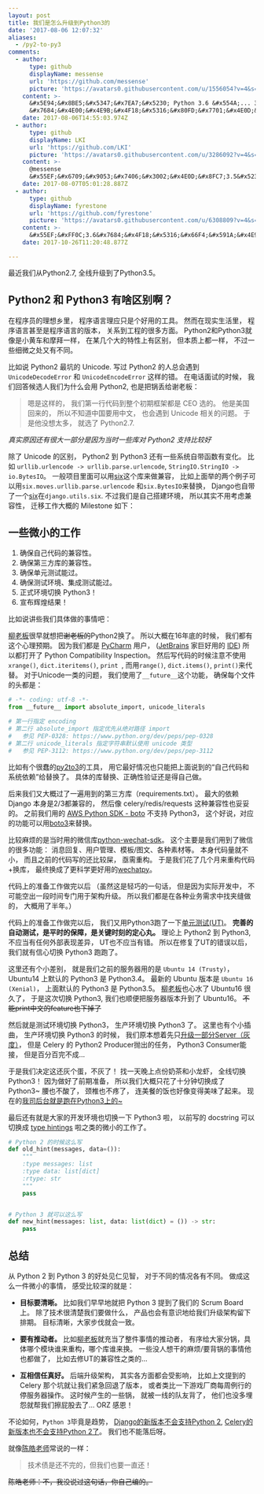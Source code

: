 ```yaml
---
layout: post
title: 我们是怎么升级到Python3的
date: '2017-08-06 12:07:32'
aliases:
  - /py2-to-py3
comments:
  - author:
      type: github
      displayName: messense
      url: 'https://github.com/messense'
      picture: 'https://avatars0.githubusercontent.com/u/1556054?v=4&s=73'
    content: >-
      &#x5E94;&#x8BE5;&#x5347;&#x7EA7;&#x5230; Python 3.6 &#x554A;... 3.6
      &#x7684;&#x4E00;&#x4E9B;&#x4F18;&#x5316;&#x80FD;&#x7701;&#x4E0D;&#x5C11;&#x5185;&#x5B58;&#x3002;
    date: 2017-08-06T14:55:03.974Z
  - author:
      type: github
      displayName: LKI
      url: 'https://github.com/LKI'
      picture: 'https://avatars0.githubusercontent.com/u/3286092?v=4&s=73'
    content: >-
      @messense
      &#x55EF;&#x6709;&#x9053;&#x7406;&#x3002;&#x4E0D;&#x8FC7;3.5&#x5230;3.6&#x7684;gap&#xFF0C;&#x6BD4;2.7&#x5230;3.5&#x7684;gap&#x5C0F;&#x5F88;&#x591A;&#xFF0C;&#x8FD9;&#x4E2A;&#x597D;&#x5347;&#x3002;
    date: 2017-08-07T05:01:28.887Z
  - author:
      type: github
      displayName: fyrestone
      url: 'https://github.com/fyrestone'
      picture: 'https://avatars0.githubusercontent.com/u/6308809?v=4&s=73'
    content: >-
      &#x55EF;&#xFF0C;3.6&#x7684;&#x4F18;&#x5316;&#x66F4;&#x591A;&#x4E9B;&#x3002;&#x3002;
    date: 2017-10-26T11:20:48.877Z

---
```


最近我们从Python2.7,
全线升级到了Python3.5。

<!--MORE-->

## Python2 和 Python3 有啥区别啊？

在程序员的理想乡里，
程序语言理应只是个好用的工具。
然而在现实生活里，
程序语言甚至是程序语言的版本，
关系到工程的很多方面。
Python2和Python3就像是小黄车和摩拜一样，
在某几个大的特性上有区别，
但本质上都一样，
不过一些细微之处又有不同。

比如说 Python2 最坑的 Unicode.
写过 Python2 的人总会遇到 `UnicodeDecodeError` 和 `UnicodeEncodeError` 这样的错。
在电话面试的时候，
我们回答候选人我们为什么会用 Python2,
也是把锅丢给谢老板：

> 嗯是这样的，
> 我们第一行代码到整个初期框架都是 CEO 选的。
> 他是美国回来的，
> 所以不知道中国要用中文，
> 也会遇到 Unicode 相关的问题。
> 于是他没想太多，
> 就选了 Python2.7.

_真实原因还有很大一部分是因为当时一些库对 Python2 支持比较好_

除了 Unicode 的区别，
Python2 到 Python3 还有一些系统自带函数有变化。
比如 `urllib.urlencode -> urllib.parse.urlencode`,
`StringIO.StringIO -> io.BytesIO`。
一般项目里面可以用[six][six]这个库来做兼容，
比如上面举的两个例子可以用`six.moves.urllib.parse.urlencode`
和`six.BytesIO`来替换，
Django也自带了一个[six][six]在`django.utils.six`.
不过我们是自己搭建环境，
所以其实不用考虑兼容性，
迁移工作大概的 Milestone 如下：

## 一些微小的工作

1. 确保自己代码的兼容性。
2. 确保第三方库的兼容性。
3. 确保单元测试能过。
4. 确保测试环境、集成测试能过。
5. 正式环境切换 Python3！
6. 宣布辉煌结果！

比如说讲些我们具体做的事情吧：

[柳老板][ldsink]很早就想把~~谢老板的~~Python2换了。
所以大概在16年底的时候，
我们都有这个心理预期。
因为我们都是 [PyCharm][pycharm] 用户，
([JetBrains][pycharm] 家巨好用的 [IDE][ide])
所以都打开了 Python Compatibility Inspection。
然后写代码的时候注意不使用`xrange()`, `dict.iteritems()`, `print `,
而用`range()`, `dict.items()`, `print()`来代替。
对于Unicode一类的问题，
我们使用了`__future__`这个功能，
确保每个文件的头都是：

```python
# -*- coding: utf-8 -*-
from __future__ import absolute_import, unicode_literals

# 第一行指定 encoding
# 第二行 absolute_import 指定优先从绝对路径 import
#   参见 PEP-0328: https://www.python.org/dev/peps/pep-0328
# 第二行 unicode_literals 指定字符串默认使用 unicode 类型
#   参见 PEP-3112: https://www.python.org/dev/peps/pep-3112
```

比如有个很蠢的[py2to3][py2to3]的工具，
用它最好情况也只能把上面说到的“自己代码和系统依赖”给替换了。
具体的库替换、正确性验证还是得自己做。

后来我们又大概过了一遍用到的第三方库（requirements.txt）。
最大的依赖 Django 本身是2/3都兼容的，
然后像 celery/redis/requests 这种兼容性也妥妥的。
之前我们用的 [AWS Python SDK - boto][boto] 不支持 Python3，
这个好说，对应的功能可以用[boto3][boto3]来替换。

比较麻烦的是当时用的微信库[python-wechat-sdk][pws]。
这个主要是我们用到了微信的很多功能：
消息回复、用户管理、模板/图文、各种素材等。
本身代码量就不小，
而且之前的代码写的还比较屎，
亟需重构。
于是我们花了几个月来重构代码+换库，
最终换成了更科学更好用的[wechatpy][wechatpy]。

代码上的准备工作做完以后
（虽然这是轻巧的一句话，
但是因为实际开发中，
不可能空出一段时间专门用于架构升级。
所以我们都是在各种业务需求中找夹缝做的，
大概用了半年。）

代码上的准备工作做完以后，
我们又用Python3跑了一下[单元测试(UT)][ut]。
**完善的自动测试，是平时的保障，是关键时刻的定心丸。**
理论上 Python2 到 Python3,
不应当有任何外部表现差异，
UT也不应当有错。
所以在修复了UT的错误以后，
我们就有信心切换 Python3 跑跑了。

这里还有个小差别，
就是我们之前的服务器用的是 `Ubuntu 14 (Trusty)`，
Ubuntu14 上默认的 Python3 是 Python3.4。
最新的 Ubuntu 版本是 `Ubuntu 16 (Xenial)`，
上面默认的 Python3 是 Python3.5。
[柳老板][ldsink]也心水了 Ubuntu16 很久了，
于是这次切换 Python3,
我们也顺便把服务器版本升到了 Ubuntu16。
~~不能print中文的feature也下掉了~~

然后就是测试环境切换 Python3，
生产环境切换 Python3 了。
这里也有个小插曲，
生产环境切换 Python3 的时候，
我们原本想着先只[升级一部分Server（灰度）][abtest]，
但是 Celery 的 Python2 Producer抛出的任务，
Python3 Consumer能接，
但是百分百完不成…

于是我们决定这还灰个蛋，不灰了！
找一天晚上点份奶茶和小龙虾，
全线切换Python3！
因为做好了前期准备，
所以我们大概只花了十分钟切换成了Python3~
腰也不酸了，
颈椎也不疼了，
连美餐的饭也好像变得美味了起来。
现在的[我司后台就是跑在Python3上的~][zaihui]

最后还有就是大家的开发环境也切换一下 Python3 啦，
以前写的 docstring 可以切换成 [type hintings][type] 啦之类的微小的工作了。

```python
# Python 2 的时候这么写
def old_hint(messages, data=()):
    """
    :type messages: list
    :type data: list[dict]
    :rtype: str
    """
    pass


# Python 3 就可以这么写
def new_hint(messages: list, data: list(dict) = ()) -> str:
    pass
```

## 总结

从 Python 2 到 Python 3 的好处见仁见智，
对于不同的情况各有不同。
做成这么一件微小的事情，
感受比较深的就是：

* **目标要清晰。**
比如我们早早地就把 Python 3 提到了我们的 Scrum Board 上。
除了技术很清楚我们要做什么，
产品也会有意识地给我们升级架构留下排期。
目标清晰，大家步伐就会一致。

* **要有推动者。**
比如[柳老板][ldsink]就充当了整件事情的推动者，
有序给大家分锅，具体哪个模块谁来重构，哪个库谁来换。
一些没人想干的麻烦/要背锅的事情他也都做了，
比如去修UT的兼容性之类的…

* **互相信任真好。**
后端升级架构，
其实各方面都会受影响，
比如上文提到的 Celery 那个坑就让我们紧急回退了版本，
或者类比一下游戏厂商每周例行的停服务器操作。
这时候产生的一些锅，
就被一线的队友背了，
他们也没多埋怨就帮我们擦屁股去了…
ORZ 感恩！

不论如何，`Python 3`毕竟是趋势，
[Django的新版本不会支持Python 2][django-python-2],
[Celery的新版本也不会支持Python 2了][celery-python-2]。
我们也不能落后呀。

就像[陈皓老师][haoel]常说的一样：

> 技术债是还不完的，但我们也要一直还！

~~陈皓老师：不，我没说过这句话，你自己编的。~~

[ldsink]: https://ldsink.com/
[six]: https://pypi.python.org/pypi/six
[pws]: https://github.com/doraemonext/wechat-python-sdk
[wechatpy]: https://github.com/jxtech/wechatpy
[pycharm]: https://www.jetbrains.com/pycharm/
[ide]: [https://en.wikipedia.org/wiki/Integrated_development_environment]
[py2to3]: https://docs.python.org/3/library/2to3.html
[boto]: http://boto.cloudhackers.com/en/latest/
[boto3]: https://boto3.readthedocs.io/en/latest/
[ut]: https://en.wikipedia.org/wiki/Unit_testing
[abtest]: https://en.wikipedia.org/wiki/A/B_testing
[zaihui]: http://www.kezaihui.com/#!/join
[type]: https://docs.python.org/3/library/typing.html
[django-python-2]: https://www.djangoproject.com/weblog/2015/jun/25/roadmap/
[celery-python-2]: http://docs.celeryproject.org/en/latest/whatsnew-4.0.html#last-major-version-to-support-python-2
[haoel]: http://coolshell.cn/articles/17583.html

